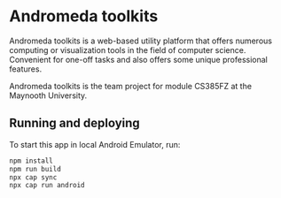 # Andromeda toolkits

Andromeda toolkits is a web-based utility platform that offers numerous computing or visualization tools in the field of computer science. Convenient for one-off tasks and also offers some unique professional features.

Andromeda toolkits is the team project for module CS385FZ at the Maynooth University.

## Running and deploying

To start this app in local Android Emulator, run:

```bash
npm install
npm run build
npx cap sync
npx cap run android
```
